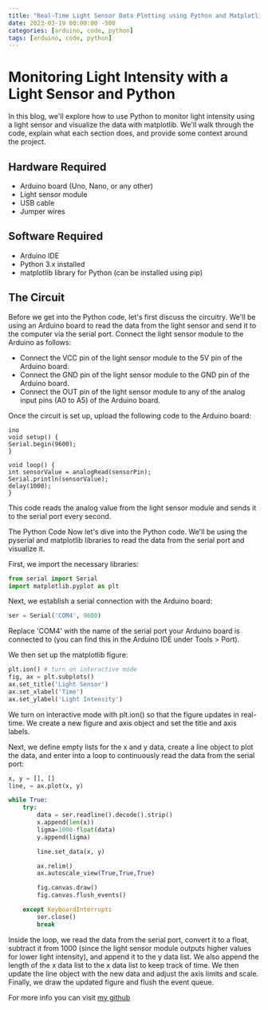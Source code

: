 ```yaml
---
title: "Real-Time Light Sensor Data Plotting using Python and Matplotlib"
date: 2023-03-19 00:00:00 -500
categories: [arduino, code, python]
tags: [arduino, code, python]
---
```


# Monitoring Light Intensity with a Light Sensor and Python

In this blog, we'll explore how to use Python to monitor light intensity using a light sensor and visualize the data with matplotlib. We'll walk through the code, explain what each section does, and provide some context around the project.

## Hardware Required

* Arduino board (Uno, Nano, or any other)
* Light sensor module
* USB cable
* Jumper wires

## Software Required

* Arduino IDE
* Python 3.x installed
* matplotlib library for Python (can be installed using pip)

## The Circuit

Before we get into the Python code, let's first discuss the circuitry. We'll be using an Arduino board to read the data from the light sensor and send it to the computer via the serial port. Connect the light sensor module to the Arduino as follows:

* Connect the VCC pin of the light sensor module to the 5V pin of the Arduino board.
* Connect the GND pin of the light sensor module to the GND pin of the Arduino board.
* Connect the OUT pin of the light sensor module to any of the analog input pins (A0 to A5) of the Arduino board.

Once the circuit is set up, upload the following code to the Arduino board:

```int
ino
void setup() {
Serial.begin(9600);
}

void loop() {
int sensorValue = analogRead(sensorPin);
Serial.println(sensorValue);
delay(1000);
}
```

This code reads the analog value from the light sensor module and sends it to the serial port every second.

The Python Code
Now let's dive into the Python code. We'll be using the pyserial and matplotlib libraries to read the data from the serial port and visualize it.

First, we import the necessary libraries:

```python
from serial import Serial
import matplotlib.pyplot as plt
```

Next, we establish a serial connection with the Arduino board:

```python
ser = Serial('COM4', 9600)
```

Replace 'COM4' with the name of the serial port your Arduino board is connected to (you can find this in the Arduino IDE under Tools > Port).

We then set up the matplotlib figure:

```python
plt.ion() # turn on interactive mode
fig, ax = plt.subplots()
ax.set_title('Light Sensor')
ax.set_xlabel('Time')
ax.set_ylabel('Light Intensity')
```

We turn on interactive mode with plt.ion() so that the figure updates in real-time. We create a new figure and axis object and set the title and axis labels.

Next, we define empty lists for the x and y data, create a line object to plot the data, and enter into a loop to continuously read the data from the serial port:

```python
x, y = [], []
line, = ax.plot(x, y)

while True:
    try:
        data = ser.readline().decode().strip()
        x.append(len(x))
        ligma=1000-float(data)
        y.append(ligma)

        line.set_data(x, y)

        ax.relim()
        ax.autoscale_view(True,True,True)

        fig.canvas.draw()
        fig.canvas.flush_events()

    except KeyboardInterrupt:
        ser.close()
        break
```

Inside the loop, we read the data from the serial port, convert it to a float, subtract it from 1000 (since the light sensor module outputs higher values for lower light intensity), and append it to the y data list. We also append the length of the x data list to the x data list to keep track of time. We then update the line object with the new data and adjust the axis limits and scale. Finally, we draw the updated figure and flush the event queue.

For more info you can visit  [my github](https://github.com/ifsvivek/Plot-Arduino-Data-in-Real-Time)
